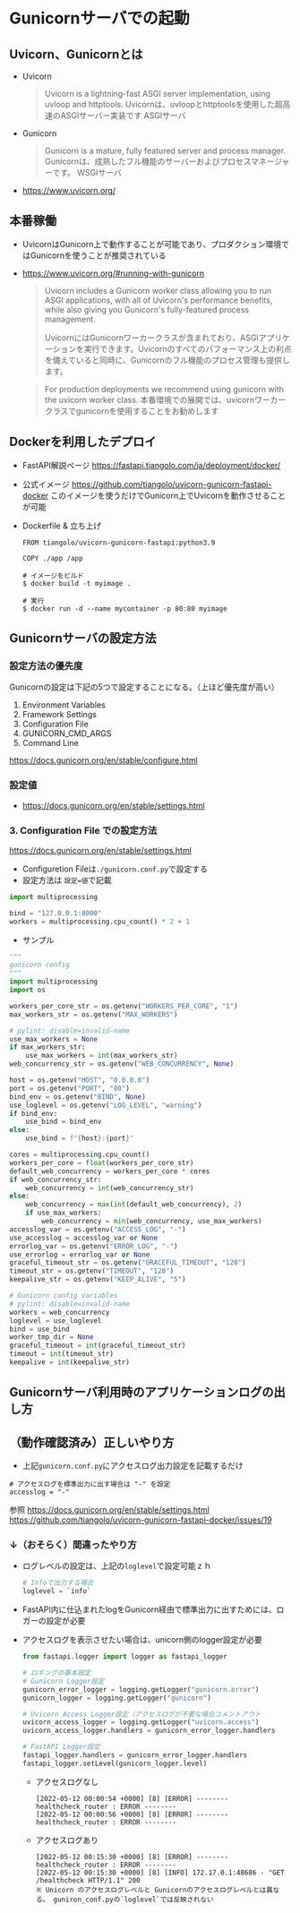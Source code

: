 # Gunicornサーバでの起動

## Uvicorn、Gunicornとは
- Uvicorn
    >Uvicorn is a lightning-fast ASGI server implementation, using uvloop and httptools.
    >Uvicornは、uvloopとhttptoolsを使用した超高速のASGIサーバー実装です
    >ASGIサーバ
    
    
- Gunicorn
    >Gunicorn is a mature, fully featured server and process manager.
    >Gunicornは、成熟したフル機能のサーバーおよびプロセスマネージャーです。
    >WSGIサーバ

- https://www.uvicorn.org/
## 本番稼働
- UvicornはGunicorn上で動作することが可能であり、プロダクション環境ではGunicornを使うことが推奨されている
- https://www.uvicorn.org/#running-with-gunicorn
    

    >Uvicorn includes a Gunicorn worker class allowing you to run ASGI applications, with all of Uvicorn's performance benefits, while also giving you Gunicorn's fully-featured process management.
    >
    >UvicornにはGunicornワーカークラスが含まれており、ASGIアプリケーションを実行できます。Uvicornのすべてのパフォーマンス上の利点を備えていると同時に、Gunicornのフル機能のプロセス管理も提供します。
    >

    >For production deployments we recommend using gunicorn with the uvicorn worker class.
    >本番環境での展開では、uvicornワーカークラスでgunicornを使用することをお勧めします
    >


## Dockerを利用したデプロイ
- FastAPI解説ページ
    https://fastapi.tiangolo.com/ja/deployment/docker/
- 公式イメージ
    https://github.com/tiangolo/uvicorn-gunicorn-fastapi-docker
    このイメージを使うだけでGunicorn上でUvicornを動作させることが可能

- Dockerfile & 立ち上げ
    ```text:dockerfile
    FROM tiangolo/uvicorn-gunicorn-fastapi:python3.9

    COPY ./app /app
    ```

    ```sh:shell
    # イメージをビルド
    $ docker build -t myimage .

    # 実行
    $ docker run -d --name mycontainer -p 80:80 myimage
    ```

## Gunicornサーバの設定方法

### 設定方法の優先度
Gunicornの設定は下記の5つで設定することになる。（上ほど優先度が高い）
1. Environment Variables
2. Framework Settings
3. Configuration File
4. GUNICORN_CMD_ARGS
5. Command Line

https://docs.gunicorn.org/en/stable/configure.html

### 設定値
- https://docs.gunicorn.org/en/stable/settings.html

### 3. Configuration File での設定方法
https://docs.gunicorn.org/en/stable/settings.html

- Configuretion Fileは`./gunicorn.conf.py`で設定する
- 設定方法は `設定=値`で記載
```py:gunicorn.conf.py
import multiprocessing

bind = "127.0.0.1:8000"
workers = multiprocessing.cpu_count() * 2 + 1
```


- サンプル
```gunicorn.conf.py
"""
gunicorn config
"""
import multiprocessing
import os

workers_per_core_str = os.getenv("WORKERS_PER_CORE", "1")
max_workers_str = os.getenv("MAX_WORKERS")

# pylint: disable=invalid-name
use_max_workers = None
if max_workers_str:
    use_max_workers = int(max_workers_str)
web_concurrency_str = os.getenv("WEB_CONCURRENCY", None)

host = os.getenv("HOST", "0.0.0.0")
port = os.getenv("PORT", "80")
bind_env = os.getenv("BIND", None)
use_loglevel = os.getenv("LOG_LEVEL", "warning")
if bind_env:
    use_bind = bind_env
else:
    use_bind = f"{host}:{port}"

cores = multiprocessing.cpu_count()
workers_per_core = float(workers_per_core_str)
default_web_concurrency = workers_per_core * cores
if web_concurrency_str:
    web_concurrency = int(web_concurrency_str)
else:
    web_concurrency = max(int(default_web_concurrency), 2)
    if use_max_workers:
        web_concurrency = min(web_concurrency, use_max_workers)
accesslog_var = os.getenv("ACCESS_LOG", "-")
use_accesslog = accesslog_var or None
errorlog_var = os.getenv("ERROR_LOG", "-")
use_errorlog = errorlog_var or None
graceful_timeout_str = os.getenv("GRACEFUL_TIMEOUT", "120")
timeout_str = os.getenv("TIMEOUT", "120")
keepalive_str = os.getenv("KEEP_ALIVE", "5")

# Gunicorn config variables
# pylint: disable=invalid-name
workers = web_concurrency
loglevel = use_loglevel
bind = use_bind
worker_tmp_dir = None
graceful_timeout = int(graceful_timeout_str)
timeout = int(timeout_str)
keepalive = int(keepalive_str)
```


## Gunicornサーバ利用時のアプリケーションログの出し方
## （動作確認済み）正しいやり方

- 上記`gunicorn.conf.py`にアクセスログ出力設定を記載するだけ

```text
# アクセスログを標準出力に出す場合は "-" を設定
accesslog = "-"
```

参照
https://docs.gunicorn.org/en/stable/settings.html
https://github.com/tiangolo/uvicorn-gunicorn-fastapi-docker/issues/19

### ↓（おそらく）間違ったやり方
- ログレベルの設定は、上記の`loglevel`で設定可能ｚｈ
    ```py
    # Infoで出力する場合
    loglevel = `info`
    ```
- FastAPI内に仕込まれたlogをGunicorn経由で標準出力に出すためには、ロガーの設定が必要
- アクセスログを表示させたい場合は、unicorn側のlogger設定が必要

    ```py:logger.py
    from fastapi.logger import logger as fastapi_logger
    
    # ロギングの基本設定
    # Gunicorn Logger設定
    gunicorn_error_logger = logging.getLogger("gunicorn.error")
    gunicorn_logger = logging.getLogger("gunicorn")

    # Uvicorn Access Logger設定（アクセスログが不要な場合コメントアウト
    uvicorn_access_logger = logging.getLogger("uvicorn.access")
    uvicorn_access_logger.handlers = gunicorn_error_logger.handlers

    # FastAPI Logger設定
    fastapi_logger.handlers = gunicorn_error_logger.handlers
    fastapi_logger.setLevel(gunicorn_logger.level)

    ```
    - アクセスログなし
        ```log
        [2022-05-12 00:00:54 +0000] [8] [ERROR] -------- healthcheck_router : ERROR --------
        [2022-05-12 00:00:56 +0000] [8] [ERROR] -------- healthcheck_router : ERROR --------
        ```
    - アクセスログあり
        ```
        [2022-05-12 00:15:30 +0000] [8] [ERROR] -------- healthcheck_router : ERROR --------
        [2022-05-12 00:15:30 +0000] [8] [INFO] 172.17.0.1:48686 - "GET /healthcheck HTTP/1.1" 200
        ※ Unicorn のアクセスログレベルと Gunicornのアクセスログレベルとは異なる。 guniron_conf.pyの`loglevel`では反映されない
        ```